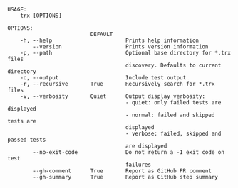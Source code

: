 ﻿```shell
USAGE:
    trx [OPTIONS]

OPTIONS:
                          DEFAULT                                               
    -h, --help                       Prints help information                    
        --version                    Prints version information                 
    -p, --path                       Optional base directory for *.trx files    
                                     discovery. Defaults to current directory   
    -o, --output                     Include test output                        
    -r, --recursive       True       Recursively search for *.trx files         
    -v, --verbosity       Quiet      Output display verbosity:                  
                                     - quiet: only failed tests are displayed   
                                     - normal: failed and skipped tests are     
                                     displayed                                  
                                     - verbose: failed, skipped and passed tests
                                     are displayed                              
        --no-exit-code               Do not return a -1 exit code on test       
                                     failures                                   
        --gh-comment      True       Report as GitHub PR comment                
        --gh-summary      True       Report as GitHub step summary              
```
